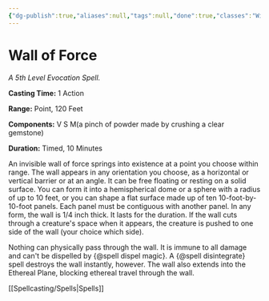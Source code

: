 ```yaml
---
{"dg-publish":true,"aliases":null,"tags":null,"done":true,"classes":"Wizard,","spellLevel":5,"school":"Evocation","source":"PHB","permalink":"/spells/wall-of-force/","dgHomeLink":false,"dgPassFrontmatter":true}
---
```


# Wall of Force
*A 5th Level Evocation Spell.*

**Casting Time:** 1 Action

**Range:** Point, 120 Feet

**Components:** V S M(a pinch of powder made by crushing a clear gemstone)

**Duration:** Timed, 10 Minutes

An invisible wall of force springs into existence at a point you choose within range. The wall appears in any orientation you choose, as a horizontal or vertical barrier or at an angle. It can be free floating or resting on a solid surface. You can form it into a hemispherical dome or a sphere with a radius of up to 10 feet, or you can shape a flat surface made up of ten 10-foot-by-10-foot panels. Each panel must be contiguous with another panel. In any form, the wall is 1/4 inch thick. It lasts for the duration. If the wall cuts through a creature's space when it appears, the creature is pushed to one side of the wall (your choice which side).



Nothing can physically pass through the wall. It is immune to all damage and can't be dispelled by {@spell dispel magic}. A {@spell disintegrate} spell destroys the wall instantly, however. The wall also extends into the Ethereal Plane, blocking ethereal travel through the wall.

[[Spellcasting/Spells|Spells]]